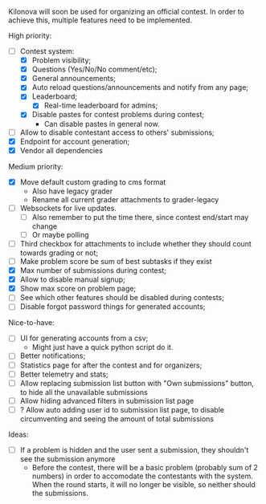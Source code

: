 Kilonova will soon be used for organizing an official contest. In order to achieve this, multiple features need to be implemented.

High priority:
- [ ] Contest system:
	- [x] Problem visibility;
	- [x] Questions (Yes/No/No comment/etc);
	- [x] General announcements;
    - [x] Auto reload questions/announcements and notify from any page;
	- [x] Leaderboard;
        - [x] Real-time leaderboard for admins;
    - [x] Disable pastes for contest problems during contest;
        - Can disable pastes in general now.
- [ ] Allow to disable contestant access to others' submissions;
- [x] Endpoint for account generation;
- [x] Vendor all dependencies

Medium priority:
- [x] Move default custom grading to cms format
    - Also have legacy grader
    - Rename all current grader attachments to grader-legacy
- [ ] Websockets for live updates.
    - [ ] Also remember to put the time there, since contest end/start may change
    - [ ] Or maybe polling
- [ ] Third checkbox for attachments to include whether they should count towards grading or not;
- [ ] Make problem score be sum of best subtasks if they exist
- [x] Max number of submissions during contest;
- [x] Allow to disable manual signup;
- [x] Show max score on problem page;
- [ ] See which other features should be disabled during contests;
- [ ] Disable forgot password things for generated accounts;

Nice-to-have:
- [ ] UI for generating accounts from a csv;
	- Might just have a quick python script do it.
- [ ] Better notifications;
- [ ] Statistics page for after the contest and for organizers;
- [ ] Better telemetry and stats;
- [ ] Allow replacing submission list button with "Own submissions" button, to hide all the unavailable submissions
- [ ] Allow hiding advanced filters in submission list page
- [ ] ? Allow auto adding user id to submission list page, to disable circumventing and seeing the amount of total submissions

Ideas:
- [ ] If a problem is hidden and the user sent a submission, they shouldn't see the submission anymore
    - Before the contest, there will be a basic problem (probably sum of 2 numbers) in order to accomodate the contestants with the system. When the round starts, it will no longer be visible, so neither should the submissions.
